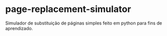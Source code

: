 # page-replacement-simulator
Simulador de substituição de páginas simples feito em python para fins de aprendizado.